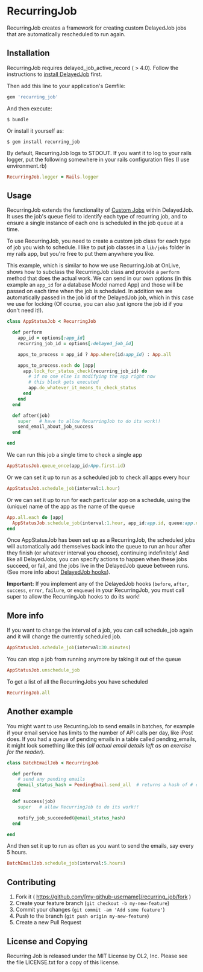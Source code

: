 # RecurringJob

RecurringJob creates a framework for creating custom DelayedJob jobs that are automatically rescheduled to run again.

## Installation
RecurringJob requires delayed_job_active_record ( > 4.0).
Follow the instructions to [install DelayedJob](https://github.com/collectiveidea/delayed_job_active_record) first.

Then add this line to your application's Gemfile:

```ruby
gem 'recurring_job'
```

And then execute:

    $ bundle

Or install it yourself as:

    $ gem install recurring_job

By default, RecurringJob logs to STDOUT. If you want it to log to your rails logger, put the following somewhere in your rails configuration files
(I use environment.rb)

```ruby
RecurringJob.logger = Rails.logger
```

## Usage

RecurringJob extends the functionality of [Custom Jobs](https://github.com/collectiveidea/delayed_job#custom-jobs)
within DelayedJob. It uses the job's queue field to identify each type of recurring job, and to ensure a single instance of each
one is scheduled in the job queue at a time.

To use RecurringJob, you need to create a custom job class for each type of job you wish to schedule.
I like to put job classes in a `lib/jobs` folder in my rails app, but you're free to put them anywhere you like.

This example, which is similar to how we use RecurringJob at OnLive, shows how to subclass the RecurringJob class and provide a `perform` method that does the actual work.
We can send in our own options (in this example an `app_id` for a database Model named App) and those will be passed on each
time when the job is scheduled.  In addition we are automatically passed in the job id of the DelayedJob job, which in this
case we use for locking (Of course, you can also just ignore the job id if you don't need it!).

```ruby
class AppStatusJob < RecurringJob

  def perform
    app_id = options[:app_id]
    recurring_job_id = options[:delayed_job_id]

    apps_to_process = app_id ? App.where(id:app_id) : App.all

    apps_to_process.each do |app|
      app.lock_for_status_check(recurring_job_id) do
        # if no one else is modifying the app right now
        # this block gets executed
        app.do_whatever_it_means_to_check_status
      end
    end
  end

  def after(job)
    super   # have to allow RecurringJob to do its work!!
    send_email_about_job_success
  end

end
```
We can run this job a single time to check a single app

```ruby
AppStatusJob.queue_once(app_id:App.first.id)
```

Or we can set it up to run as a scheduled job to check all apps every hour
```ruby
AppStatusJob.schedule_job(interval:1.hour)
```

Or we can set it up to run for each particular app on a schedule, using the (unique)
name of the app as the name of the queue

```ruby
App.all.each do |app|
  AppStatusJob.schedule_job(interval:1.hour, app_id:app.id, queue:app.name)
end
```

Once AppStatusJob has been set up as a RecurringJob, the scheduled jobs will automatically add themselves back into the
queue to run an hour after they finish (or whatever interval you choose), continuing indefinitely! And like all DelayedJobs,
you can specify actions to happen when these jobs succeed, or fail, and the jobs live in the DelayedJob queue between runs.
(See more info about [DelayedJob hooks](https://github.com/collectiveidea/delayed_job#hooks)).

**Important:** If you implement any of the DelayedJob hooks (`before`, `after`, `success`, `error`, `failure`, or `enqueue`) in your RecurringJob, you must call super to allow the RecurringJob hooks
to do its work!

## More info
If you want to change the interval of a job, you can call schedule_job again and it will change the
currently scheduled job.
```ruby
AppStatusJob.schedule_job(interval:30.minutes)
```
You can stop a job from running anymore by taking it out of the queue
```ruby
AppStatusJob.unschedule_job
```
To get a list of all the RecurringJobs you have scheduled
```ruby
RecurringJob.all
```

## Another example
You might want to use RecurringJob to send emails in batches,
for example if your email service has limits to the number of API calls per day, like iPost does. If you had
a queue of pending emails in a table called pending_emails, it might look something like this (*all actual email
details left as an exercise for the reader*).

```ruby
class BatchEmailJob < RecurringJob

  def perform
    # send any pending emails
    @email_status_hash = PendingEmail.send_all  # returns a hash of # emails were sent, any failures, etc
  end

  def success(job)
    super   # allow RecurringJob to do its work!!

    notify_job_succeeded(@email_status_hash)
  end

end
```
And then set it up to run as often as you want to send the emails, say every 5 hours.

```ruby
BatchEmailJob.schedule_job(interval:5.hours)
```


## Contributing

1. Fork it ( https://github.com/[my-github-username]/recurring_job/fork )
2. Create your feature branch (`git checkout -b my-new-feature`)
3. Commit your changes (`git commit -am 'Add some feature'`)
4. Push to the branch (`git push origin my-new-feature`)
5. Create a new Pull Request

## License and Copying

Recurring Job is released under the MIT License by OL2, Inc.
Please see the file LICENSE.txt for a copy of this license.
